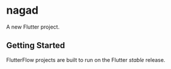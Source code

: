 # nagad

A new Flutter project.

## Getting Started

FlutterFlow projects are built to run on the Flutter _stable_ release.
